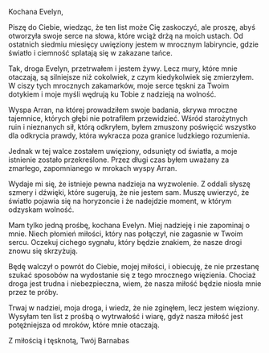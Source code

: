 Kochana Evelyn,

Piszę do Ciebie, wiedząc, że ten list może Cię zaskoczyć, ale proszę, abyś otworzyła swoje serce na słowa, które wciąż drżą na moich ustach. Od ostatnich siedmiu miesięcy uwięziony jestem w mrocznym labiryncie, gdzie światło i ciemność splatają się w zakazane tańce.

Tak, droga Evelyn, przetrwałem i jestem żywy. Lecz mury, które mnie otaczają, są silniejsze niż cokolwiek, z czym kiedykolwiek się zmierzyłem. W ciszy tych mrocznych zakamarków, moje serce tęskni za Twoim dotykiem i moje myśli wędrują ku Tobie z nadzieją na wolność.

Wyspa Arran, na której prowadziłem swoje badania, skrywa mroczne tajemnice, których głębi nie potrafiłem przewidzieć. Wśród starożytnych ruin i nieznanych sił, którą odkryłem, byłem zmuszony poświęcić wszystko dla odkrycia prawdy, która wykracza poza granice ludzkiego rozumienia.

Jednak w tej walce zostałem uwięziony, odsunięty od światła, a moje istnienie zostało przekreślone. Przez długi czas byłem uważany za zmarłego, zapomnianego w mrokach wyspy Arran.

Wydaje mi się, że istnieje pewna nadzieja na wyzwolenie. Z oddali słyszę szmery i dźwięki, które sugerują, że nie jestem sam. Muszę uwierzyć, że światło pojawia się na horyzoncie i że nadejdzie moment, w którym odzyskam wolność.

Mam tylko jedną prośbę, kochana Evelyn. Miej nadzieję i nie zapominaj o mnie. Niech płomień miłości, który nas połączył, nie zagasnie w Twoim sercu. Oczekuj cichego sygnału, który będzie znakiem, że nasze drogi znowu się skrzyżują.

Będę walczył o powrót do Ciebie, mojej miłości, i obiecuję, że nie przestanę szukać sposobów na wydostanie się z tego mrocznego więzienia. Chociaż droga jest trudna i niebezpieczna, wiem, że nasza miłość będzie niosła mnie przez te próby.

Trwaj w nadziei, moja droga, i wiedz, że nie zginęłem, lecz jestem więziony. Wysyłam ten list z prośbą o wytrwałość i wiarę, gdyż nasza miłość jest potężniejsza od mroków, które mnie otaczają.

Z miłością i tęsknotą, Twój Barnabas